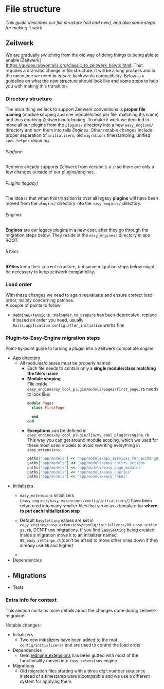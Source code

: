 # File structure

*This guide describes our file structure (old and new), and also some steps for making it work*

## Zeitwerk

We are gradually switching from the old way of doing things to being able to enable
[Zeitwerk](https://guides.rubyonrails.org/classic_to_zeitwerk_howto.html. That requires a dramatic change in file
structure.
It will be a long process and in the meantime we need to ensure backwards compatibility.
Below is a guideline on what the new structure should look like and some steps to help you with making this transition.

### Directory structure

The main thing we lack to support Zeitwerk conventions is **proper file naming** (module scoping and one module/class
per file, matching it's name) and thus enabling Zeitwerk _autoloading_. To make it work we decided to move all our
plugins from the `plugins/` directory into a new `easy_engines/` directory and turn them into rails _Engines_.
Other notable changes include proper separation of `initializers`, old `migrations` timestamping, unified `spec_helper`
requiring.

###### Platform

Redmine already supports Zeitwerk from version `5.0.0` so there are only a few changes outside of our plugins/engines.

###### Plugins (legacy)

The idea is that when this transition is over all legacy **plugins** will have been moved from the `plugins/` directory into
the `easy_engines/` directory.

###### Engines

**Engines** are our legacy plugins in a new coat, after they go through the migration steps below. They reside in 
the `easy_engines/` directory in app ROOT.

###### RYSes

**RYSes** keep their current structure, but some migration steps below might be necessary to keep zeitwerk compatibility.

### Load order

With these changes we need to again reevaluate and ensure correct load order, mainly concerning patches.\
A couple of points to follow:
- `RedmineExtensions::Reloader.to_prepare` has been deprecated, replace it based on order you need, 
  usually `Rails.application.config.after_initialize` works fine

### Plugin-to-Easy-Engine migration steps

Point-by-point guide to turning a _plugin_ into a zeitwerk compatible _engine_.

- App directory
    - All modules/classes must be properly named
        - Each file needs to contain only a **single module/class matching the file's name**
        - **Module scoping**\
          File inside `easy_engines/my_cool_plugin/models/pages/first_page.rb` needs to look like:
          ```ruby
          module Pages
            class FirstPage
          
            end
          end
          ```
        - **Exceptions** can be defined in `easy_engines/my_cool_plugin/lib/my_cool_plugin/engine.rb`\
          This way you can get around module scoping, which we used for these most used models to avoid rewriting 
          everything in `easy_extensions`
          ```ruby
          paths['app/models'] << 'app/models/api_services_for_exchange_rates'
          paths['app/models'] << 'app/models/easy_entity_actions'
          paths['app/models'] << 'app/models/easy_page_modules'
          paths['app/models'] << 'app/models/easy_queries'
          paths['app/models'] << 'app/models/easy_rakes'
          ```
- Initializers
  - `easy_extensions` initializers (`easy_engines/easy_extensions/config/initializers/`) have been refactored into 
    many smaller files that serve as a template for **where to put each initialization step**
    
  - Default `EasySetting` values are set in `easy_engines/easy_extensions/config/initializers/08_easy_settings.rb`, 
    DON'T use migrations. If you find `EasySetting` being created inside a migration move it to an initializer named
    `08_easy_settings.rb`(don't be afraid to move other ones down if they already use `08` and higher)
  - 
- Dependencies
- Migrations
  - 
- Tests

### Extra info for context

This section contains more details about the changes done during zeitwerk migration.

Notable changes:

- Initializers
  - Two new initializers have been added to the root `config/initializers/` and are used to control the load order
- Dependencies
  - Gem [redmine_extensions](https://github.com/easyredmine/redmine_extensions) has been gutted with most of 
    the functionality moved into `easy_extensions` engine
- Migrations
    - Old migration files starting with a three digit number sequence instead of a timestamp were incompatible
      and we use a different system for applying them.
